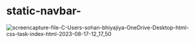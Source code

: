 # static-navbar-
![screencapture-file-C-Users-sohan-bhiyajiya-OneDrive-Desktop-html-css-task-index-html-2023-08-17-12_17_50](https://github.com/Sohan9725/static-navbar-/assets/113894253/f821b713-4e34-4263-9eaf-152fe6778bbd)


